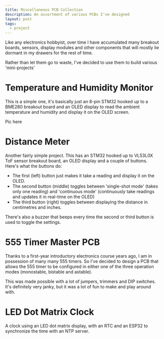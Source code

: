 ```yaml
---
title: Miscellaneous PCB Collection
description: An assortment of various PCBs I've designed
layout: post
tags:
  - project
---
```

Like any electronics hobbyist, over time I have accumulated many breakout boards, sensors, display modules and other components that will mostly lie dormant in my drawers for the rest of time. 

Rather than let them go to waste, I've decided to use them to build various 'mini-projects' 

# Temperature and Humidity Monitor
This is a simple one, it's basically just an 8-pin STM32 hooked up to a BME280 breakout board and an OLED display to read the ambient temperature and humidity and display it on the OLED screen.

Pic here

# Distance Meter
Another fairly simple project. This has an STM32 hooked up to VL53L0X ToF sensor breakout board, an OLED display and a couple of buttons. Here's what the buttons do:
- The first (left) button just makes it take a reading and display it on the OLED. 
- The second button (middle) toggles between 'single-shot mode' (takes only one reading) and 'continuous mode' (continuously take readings and updates it in real-time on the OLED)
- The third button (right) toggles between displaying the distance in centimetres and inches. 

There's also a buzzer that beeps every time the second or third button is used to toggle the settings. 

# 555 Timer Master PCB
Thanks to a first-year introductory electronics course years ago, I am in possession of many many 555 timers. So I've decided to design a PCB that allows the 555 timer to be configured in either one of the three operation modes (monostable, bistable and astable). 

This was made possible with a lot of jumpers, trimmers and DIP switches. It's definitely very janky, but it was a lot of fun to make and play around with. 

# LED Dot Matrix Clock 
A clock using an LED dot matrix display, with an RTC and an ESP32 to synchronize the time with an NTP server.


